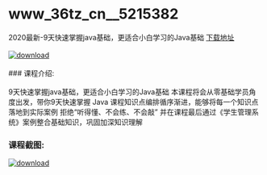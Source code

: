 # www_36tz_cn__5215382
2020最新-9天快速掌握java基础，更适合小白学习的Java基础
[下载地址](http://www.36tz.cn/article/5215382 "下载地址")
<br/></br>[![download](http://36tz.cn/muke_img/2020_09_2-51-300x126.png "下载地址")](http://www.36tz.cn/article/5215382 "下载地址")
<br/></br>### 课程介绍:<br/></br>9天快速掌握java基础，更适合小白学习的Java基础
本课程将会从零基础学员角度出发，带你9天快速掌握 Java
课程知识点编排循序渐进，能够将每一个知识点落地到实际案例
拒绝“听得懂、不会练、不会敲”
并在课程最后通过《学生管理系统》案例整合基础知识，巩固加深知识理解

### 课程截图:
[![download](http://36tz.cn/muke_img/2020_09_1-50.png "下载地址")](http://www.36tz.cn/article/5215382 "下载地址")

